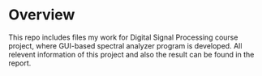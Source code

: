 # Overview

This repo includes files my work for Digital Signal Processing course project, where GUI-based spectral analyzer program is developed. All relevent information of this project and also the result can be found in the report.
